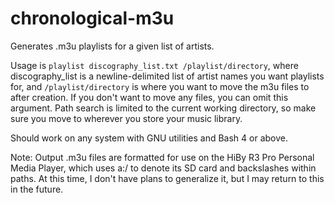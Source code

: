# chronological-m3u

Generates .m3u playlists for a given list of artists.

Usage is `playlist discography_list.txt /playlist/directory`, where discography_list is a newline-delimited list of artist names you want playlists for, and `/playlist/directory` is where you want to move the m3u files to after creation. If you don't want to move any files, you can omit this argument.
Path search is limited to the current working directory, so make sure you move to wherever you store your music library.

Should work on any system with GNU utilities and Bash 4 or above.

Note: Output .m3u files are formatted for use on the HiBy R3 Pro Personal Media Player, which uses a:/ to denote its SD card and backslashes within paths. At this time, I don't have plans to generalize it, but I may return to this in the future. 
